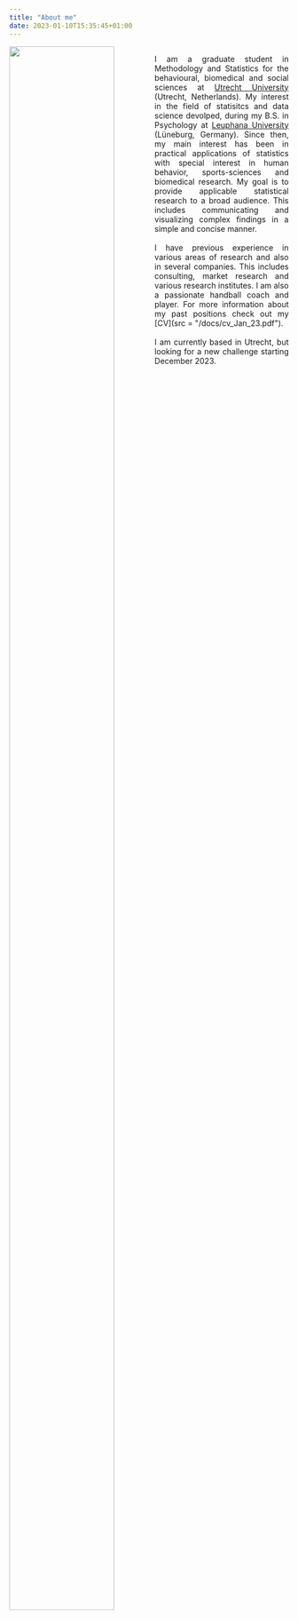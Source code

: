 ```yaml
---
title: "About me"
date: 2023-01-10T15:35:45+01:00
---
```


<div style="float: left; width: 52%;">
<img src = "/images/vacation_prof.png" width = 85% />
</div>

<div style="float: right; width: 48%;">
<p align="justify"> I am a graduate student in Methodology and Statistics for the behavioural, biomedical and social sciences at <a href="https://www.uu.nl/en">Utrecht University</a> (Utrecht, Netherlands). My interest in the field of statisitcs and data science devolped, during my B.S. in Psychology at <a href="https://www.leuphana.de/">Leuphana University</a> (Lüneburg, Germany). Since then, my main interest has been in practical applications of statistics with special interest in human behavior, sports-sciences and biomedical research. My goal is to provide applicable statistical research to a broad audience. This includes communicating and visualizing complex findings in a simple and concise manner. 
<br>
<br>
I have previous experience in various areas of research and also in several companies. This includes consulting, market research and various research institutes. I am also a passionate handball coach and player. For more information about my past positions check out my [CV](src = "/docs/cv_Jan_23.pdf"). 
<br>
<br>
I am currently based in Utrecht, but looking for a new challenge starting December 2023.
</p>
</div>
